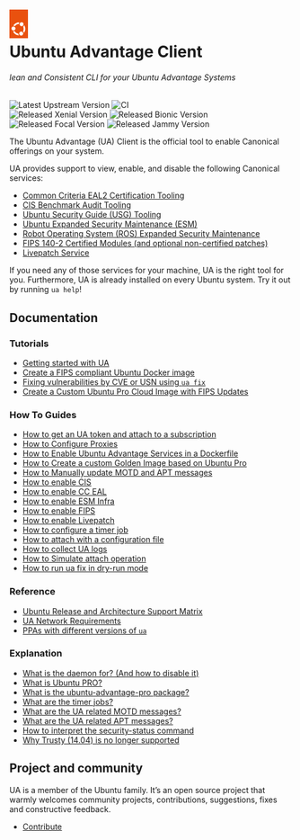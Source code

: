 <h1>
  <a href="https://ubuntu.com/advantage" target="_blank">
    <img src="./.assets/circle_of_friends.png" width="33"/>
  </a>
  <br>
  Ubuntu Advantage Client
</h1>

###### lean and Consistent CLI for your Ubuntu Advantage Systems
![Latest Upstream Version](https://img.shields.io/github/v/tag/canonical/ubuntu-advantage-client.svg?label=Latest%20Upstream%20Version&logo=github&logoColor=white&color=33ce57)
![CI](https://github.com/canonical/ubuntu-advantage-client/actions/workflows/ci-base.yaml/badge.svg?branch=main)
<br/>
![Released Xenial Version](https://img.shields.io/ubuntu/v/ubuntu-advantage-tools/xenial?label=Xenial&logo=ubuntu&logoColor=white)
![Released Bionic Version](https://img.shields.io/ubuntu/v/ubuntu-advantage-tools/bionic?label=Bionic&logo=ubuntu&logoColor=white)
![Released Focal Version](https://img.shields.io/ubuntu/v/ubuntu-advantage-tools/focal?label=Focal&logo=ubuntu&logoColor=white)
![Released Jammy Version](https://img.shields.io/ubuntu/v/ubuntu-advantage-tools/jammy?label=Jammy&logo=ubuntu&logoColor=white)

The Ubuntu Advantage (UA) Client is the official tool to enable Canonical offerings on your
system.

UA provides support to view, enable, and disable the following Canonical services:

- [Common Criteria EAL2 Certification Tooling](https://ubuntu.com/security/cc)
- [CIS Benchmark Audit Tooling](https://ubuntu.com/security/cis)
- [Ubuntu Security Guide (USG) Tooling](https://ubuntu.com/security/certifications/docs/usg)
- [Ubuntu Expanded Security Maintenance (ESM)](https://ubuntu.com/security/esm)
- [Robot Operating System (ROS) Expanded Security Maintenance](https://ubuntu.com/robotics/ros-esm)
- [FIPS 140-2 Certified Modules (and optional non-certified patches)](https://ubuntu.com/security/fips)
- [Livepatch Service](https://ubuntu.com/security/livepatch)


If you need any of those services for your machine, UA is the right tool for you.
Furthermore, UA is already installed on every Ubuntu system. Try it out by running `ua help`!

## Documentation

### Tutorials

* [Getting started with UA](./docs/source/tutorials/basic_ua_commands.md)
* [Create a FIPS compliant Ubuntu Docker image](./docs/source/tutorials/create_a_fips_docker_image.md)
* [Fixing vulnerabilities by CVE or USN using `ua fix`](./docs/source/tutorials/ua_fix_scenarios.md)
* [Create a Custom Ubuntu Pro Cloud Image with FIPS Updates](./docs/source/tutorials/create_a_fips_updates_pro_cloud_image.md)

### How To Guides

* [How to get an UA token and attach to a subscription](./docs/source/howtoguides/get_token_and_attach.md)
* [How to Configure Proxies](./docs/howtoguides/source/configure_proxies.md)
* [How to Enable Ubuntu Advantage Services in a Dockerfile](./docs/source/howtoguides/enable_ua_in_dockerfile.md)
* [How to Create a custom Golden Image based on Ubuntu Pro](./docs/source/howtoguides/create_pro_golden_image.md)
* [How to Manually update MOTD and APT messages](./docs/source/howtoguides/update_motd_messages.md)
* [How to enable CIS](./docs/source/howtoguides/enable_cis.md)
* [How to enable CC EAL](./docs/source/howtoguides/enable_cc.md)
* [How to enable ESM Infra](./docs/source/howtoguides/enable_esm_infra.md)
* [How to enable FIPS](./docs/source/howtoguides/enable_fips.md)
* [How to enable Livepatch](./docs/source/howtoguides/enable_livepatch.md)
* [How to configure a timer job](./docs/source/howtoguides/configuring_timer_jobs.md)
* [How to attach with a configuration file](./docs/source/howtoguides/how_to_attach_with_config_file.md)
* [How to collect UA logs](./docs/source/howtoguides/how_to_collect_ua_logs.md)
* [How to Simulate attach operation](./docs/source/howtoguides/how_to_simulate_attach.md)
* [How to run ua fix in dry-run mode](./docs/source/howtoguides/how_to_run_ua_fix_in_dry_run_mode.md)

### Reference

* [Ubuntu Release and Architecture Support Matrix](./docs/source/references/support_matrix.md)
* [UA Network Requirements](./docs/source/references/network_requirements.md)
* [PPAs with different versions of `ua`](./docs/source/references/ppas.md)

### Explanation

* [What is the daemon for? (And how to disable it)](./docs/source/explanations/what_is_the_daemon.md)
* [What is Ubuntu PRO?](./docs/source/explanations/what_is_ubuntu_pro.md)
* [What is the ubuntu-advantage-pro package?](./docs/source/explanations/what_is_the_ubuntu_advantage_pro_package.md)
* [What are the timer jobs?](./docs/source/explanations/what_are_the_timer_jobs.md)
* [What are the UA related MOTD messages?](./docs/source/explanations/motd_messages.md)
* [What are the UA related APT messages?](./docs/source/explanations/apt_messages.md)
* [How to interpret the security-status command](./docs/source/explanations/how_to_interpret_the_security_status_command.md)
* [Why Trusty (14.04) is no longer supported](./docs/source/explanations/why_trusty_is_no_longer_supported.md)

## Project and community

UA is a member of the Ubuntu family. It’s an open source project that warmly welcomes
community projects, contributions, suggestions, fixes and constructive feedback.

* [Contribute](CONTRIBUTING.md)
